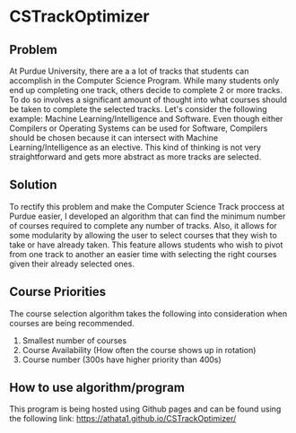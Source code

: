# CSTrackOptimizer

## Problem
At Purdue University, there are a a lot of tracks that students can accomplish in the Computer Science Program. While many students only end up completing one track, others decide to complete 2 or more tracks. To do so involves a significant amount of thought into what courses should be taken to complete the selected tracks. Let's consider the following example: Machine Learning/Intelligence and Software. Even though either Compilers or Operating Systems can be used for Software, Compilers should be chosen because it can intersect with Machine Learning/Intelligence as an elective. This kind of thinking is not very straightforward and gets more abstract as more tracks are selected.

## Solution
To rectify this problem and make the Computer Science Track proccess at Purdue easier, I developed an algorithm that can find the minimum number of courses required to complete any number of tracks. Also, it allows for some modularity by allowing the user to select courses that they wish to take or have already taken. This feature allows students who wish to pivot from one track to another an easier time with selecting the right courses given their already selected ones.

## Course Priorities
The course selection algorithm takes the following into consideration when courses are being recommended.
1. Smallest number of courses
2. Course Availability (How often the course shows up in rotation)
3. Course number (300s have higher priority than 400s)

## How to use algorithm/program
This program is being hosted using Github pages and can be found using the following link: https://athata1.github.io/CSTrackOptimizer/
